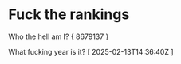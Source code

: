 # Fuck the rankings

Who the hell am I?
{ 8679137 }

What fucking year is it?
[ 2025-02-13T14:36:40Z ]
